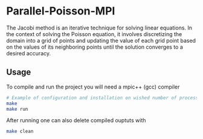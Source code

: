 # Parallel-Poisson-MPI
The Jacobi method is an iterative technique for solving linear equations. In the context of solving the Poisson equation, it involves discretizing the domain into a grid of points and updating the value of each grid point based on the values of its neighboring points until the solution converges to a desired accuracy.

## Usage
To compile and run the project you will need a mpic++ (gcc) compiler
```bash
# Example of configuration and installation on wished number of processes "p"
make
make run
```
After running one can also delete compiled ouptuts with 
```bash
make clean
```
